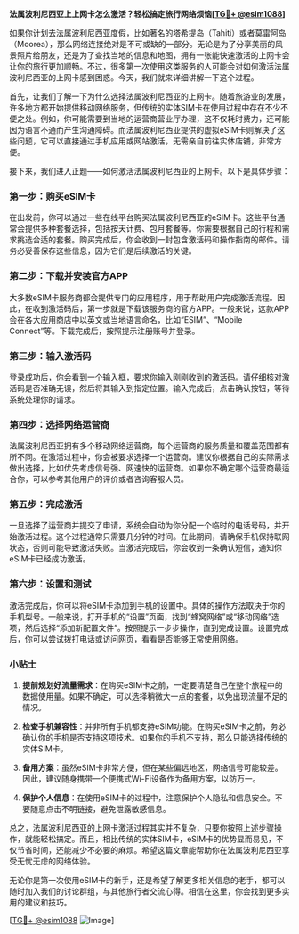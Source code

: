 **法属波利尼西亚上上网卡怎么激活？轻松搞定旅行网络烦恼[[TG💪+ @esim1088](https://t.me/s/esim1088)]**

如果你计划去法属波利尼西亚度假，比如著名的塔希提岛（Tahiti）或者莫雷阿岛（Moorea），那么网络连接绝对是不可或缺的一部分。无论是为了分享美丽的风景照片给朋友，还是为了查找当地的信息和地图，拥有一张能快速激活的上网卡会让你的旅行更加顺畅。不过，很多第一次使用这类服务的人可能会对如何激活法属波利尼西亚的上网卡感到困惑。今天，我们就来详细讲解一下这个过程。

首先，让我们了解一下为什么选择法属波利尼西亚的上网卡。随着旅游业的发展，许多地方都开始提供移动网络服务，但传统的实体SIM卡在使用过程中存在不少不便之处。例如，你可能需要到当地的运营商营业厅办理，这不仅耗时费力，还可能因为语言不通而产生沟通障碍。而法属波利尼西亚提供的虚拟eSIM卡则解决了这些问题，它可以直接通过手机应用或网站激活，无需亲自前往实体店铺，非常方便。

接下来，我们进入正题——如何激活法属波利尼西亚的上网卡。以下是具体步骤：

### 第一步：购买eSIM卡

在出发前，你可以通过一些在线平台购买法属波利尼西亚的eSIM卡。这些平台通常会提供多种套餐选择，包括按天计费、包月套餐等。你需要根据自己的行程和需求挑选合适的套餐。购买完成后，你会收到一封包含激活码和操作指南的邮件。请务必妥善保存这些信息，因为它们是后续激活的关键。

### 第二步：下载并安装官方APP

大多数eSIM卡服务商都会提供专门的应用程序，用于帮助用户完成激活流程。因此，在收到激活码后，第一步就是下载该服务商的官方APP。一般来说，这款APP会在各大应用商店中以英文或当地语言命名，比如“ESIM”、“Mobile Connect”等。下载完成后，按照提示注册账号并登录。

### 第三步：输入激活码

登录成功后，你会看到一个输入框，要求你输入刚刚收到的激活码。请仔细核对激活码是否准确无误，然后将其输入到指定位置。输入完成后，点击确认按钮，等待系统处理你的请求。

### 第四步：选择网络运营商

法属波利尼西亚拥有多个移动网络运营商，每个运营商的服务质量和覆盖范围都有所不同。在激活过程中，你会被要求选择一个运营商。建议你根据自己的实际需求做出选择，比如优先考虑信号强、网速快的运营商。如果你不确定哪个运营商最适合你，可以参考其他用户的评价或者咨询客服人员。

### 第五步：完成激活

一旦选择了运营商并提交了申请，系统会自动为你分配一个临时的电话号码，并开始激活过程。这个过程通常只需要几分钟的时间。在此期间，请确保手机保持联网状态，否则可能导致激活失败。当激活完成后，你会收到一条确认短信，通知你eSIM卡已经成功激活。

### 第六步：设置和测试

激活完成后，你可以将eSIM卡添加到手机的设置中。具体的操作方法取决于你的手机型号。一般来说，打开手机的“设置”页面，找到“蜂窝网络”或“移动网络”选项，然后选择“添加新配置文件”。按照提示一步步操作，直到完成设置。设置完成后，你可以尝试拨打电话或访问网页，看看是否能够正常使用网络。

### 小贴士

1. **提前规划好流量需求**：在购买eSIM卡之前，一定要清楚自己在整个旅程中的数据使用量。如果不确定，可以选择稍微大一点的套餐，以免出现流量不足的情况。
   
2. **检查手机兼容性**：并非所有手机都支持eSIM功能。在购买eSIM卡之前，务必确认你的手机是否支持这项技术。如果你的手机不支持，那么只能选择传统的实体SIM卡。

3. **备用方案**：虽然eSIM卡非常方便，但在某些偏远地区，网络信号可能较差。因此，建议随身携带一个便携式Wi-Fi设备作为备用方案，以防万一。

4. **保护个人信息**：在使用eSIM卡的过程中，注意保护个人隐私和信息安全。不要随意点击不明链接，避免泄露敏感信息。

总之，法属波利尼西亚的上网卡激活过程其实并不复杂，只要你按照上述步骤操作，就能轻松搞定。而且，相比传统的实体SIM卡，eSIM卡的优势显而易见，不仅节省时间，还能减少不必要的麻烦。希望这篇文章能帮助你在法属波利尼西亚享受无忧无虑的网络体验。

无论你是第一次使用eSIM卡的新手，还是希望了解更多相关信息的老手，都可以随时加入我们的讨论群组，与其他旅行者交流心得。相信在这里，你会找到更多实用的建议和技巧。

[[TG💪+ @esim1088](https://t.me/s/esim1088) ![Image](https://i.postimg.cc/4NQfJmqS/Snipaste-2025-05-13-00-14-12.png)]